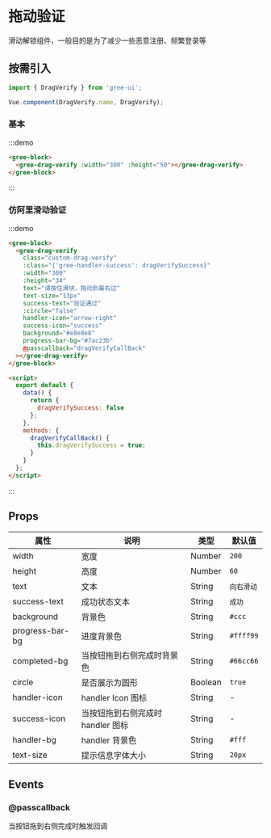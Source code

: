 # 拖动验证

滑动解锁组件，一般目的是为了减少一些恶意注册、频繁登录等

## 按需引入

```javascript
import { DragVerify } from 'gree-ui';

Vue.component(DragVerify.name, DragVerify);
```

### 基本

:::demo

```html
<gree-block>
  <gree-drag-verify :width="300" :height="50"></gree-drag-verify>
</gree-block>
```

:::

### 仿阿里滑动验证

:::demo

```html
<gree-block>
  <gree-drag-verify
    class="custom-drag-verify"
    :class="{'gree-handler-success': dragVerifySuccess}"
    :width="300"
    :height="34"
    text="请按住滑块，拖动到最右边"
    text-size="13px"
    success-text="验证通过"
    :circle="false"
    handler-icon="arrow-right"
    success-icon="success"
    background="#e8e8e8"
    progress-bar-bg="#7ac23b"
    @passcallback="dragVerifyCallBack"
  ></gree-drag-verify>
</gree-block>

<script>
  export default {
    data() {
      return {
        dragVerifySuccess: false
      };
    },
    methods: {
      dragVerifyCallBack() {
        this.dragVerifySuccess = true;
      }
    }
  };
</script>
```

:::

## Props

| 属性            | 说明                              | 类型    | 默认值     |
| --------------- | --------------------------------- | ------- | ---------- |
| width           | 宽度                              | Number  | `200`      |
| height          | 高度                              | Number  | `60`       |
| text            | 文本                              | String  | `向右滑动` |
| success-text    | 成功状态文本                      | String  | `成功`     |
| background      | 背景色                            | String  | `#ccc`     |
| progress-bar-bg | 进度背景色                        | String  | `#ffff99`  |
| completed-bg    | 当按钮拖到右侧完成时背景色        | String  | `#66cc66`  |
| circle          | 是否展示为圆形                    | Boolean | `true`     |
| handler-icon    | handler Icon 图标                 | String  | \-         |
| success-icon    | 当按钮拖到右侧完成时 handler 图标 | String  | \-         |
| handler-bg      | handler 背景色                    | String  | `#fff`     |
| text-size       | 提示信息字体大小                  | String  | `20px`     |

## Events

### @passcallback

当按钮拖到右侧完成时触发回调

<script>
export default {
  data() {
    return {
      dragVerifySuccess: false
    };
  },
  methods: {
    dragVerifyCallBack() {
      this.dragVerifySuccess = true;
    }
  }
};
</script>

<style lang="less" scoped>
/deep/ .drag-verify {
  margin: 0 auto;
  &.custom-drag-verify {
    &.gree-handler-success {
      .gree-text {
        -webkit-text-fill-color: white;
      }
    }
    .gree-text {
      background: -webkit-gradient(linear, left top, right top, color-stop(0, #4d4d4d), color-stop(0.4, #4d4d4d), color-stop(0.5, #fff), color-stop(0.6, #4d4d4d), color-stop(1, #4d4d4d));
      -webkit-background-clip: text;
      -webkit-text-fill-color: transparent;
      animation: slidetounlock 3s infinite;
    }
    .gree-handler {
      position: absolute;
      left: 0;
      width: 40px !important;
      height: 34px !important;
      color: #9c9c9c;
      line-height: 34px;
      text-align: center;
      border: 1px solid #ccc;
      color: #737383;
      background-image: none;
      &.gree-handler-ok-bg {
        i {
          color: #76c61d;
        }
      }
    }
  }
}
@keyframes slidetounlock {
  0% {
    background-position: -131px 0;
  }
  100% {
    background-position: 131px 0;
  }
}
</style>
